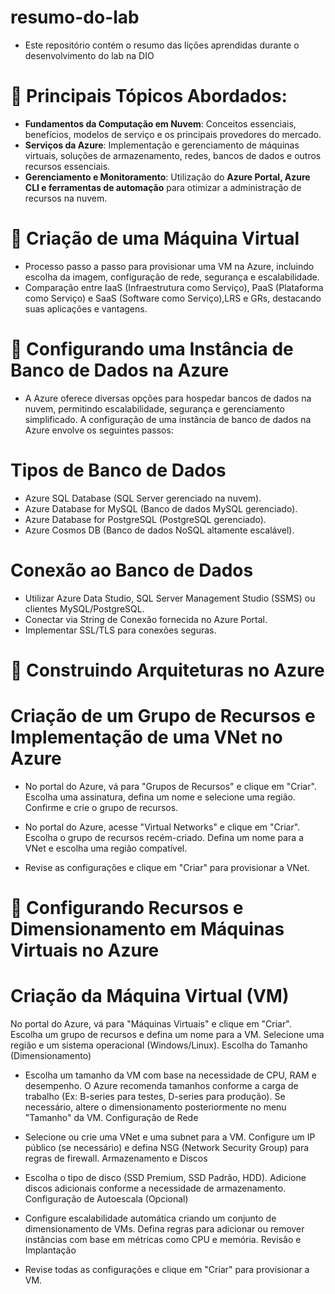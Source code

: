 # resumo-do-lab

- Este repositório contém o resumo das lições aprendidas durante o desenvolvimento do lab na DIO
  
# 📌 Principais Tópicos Abordados:
- **Fundamentos da Computação em Nuvem**: Conceitos essenciais, benefícios, modelos de serviço e os principais provedores do mercado.  
- **Serviços da Azure**: Implementação e gerenciamento de máquinas virtuais, soluções de armazenamento, redes, bancos de dados e outros recursos essenciais.  
- **Gerenciamento e Monitoramento**: Utilização do **Azure Portal, Azure CLI e ferramentas de automação** para otimizar a administração de recursos na nuvem.

# 📌 Criação de uma Máquina Virtual
- Processo passo a passo para provisionar uma VM na Azure, incluindo escolha da imagem, configuração de rede, segurança e escalabilidade.
- Comparação entre IaaS (Infraestrutura como Serviço), PaaS (Plataforma como Serviço) e SaaS (Software como Serviço),LRS e GRs, destacando suas aplicações e vantagens.

# 📌 Configurando uma Instância de Banco de Dados na Azure
- A Azure oferece diversas opções para hospedar bancos de dados na nuvem, permitindo escalabilidade, segurança e gerenciamento simplificado. A configuração de uma instância de banco de dados na Azure envolve os seguintes passos:

# Tipos de Banco de Dados
- Azure SQL Database (SQL Server gerenciado na nuvem).
- Azure Database for MySQL (Banco de dados MySQL gerenciado).
- Azure Database for PostgreSQL (PostgreSQL gerenciado).
- Azure Cosmos DB (Banco de dados NoSQL altamente escalável).

# Conexão ao Banco de Dados
- Utilizar Azure Data Studio, SQL Server Management Studio (SSMS) ou clientes MySQL/PostgreSQL.
- Conectar via String de Conexão fornecida no Azure Portal.
- Implementar SSL/TLS para conexões seguras.

# 📌 Construindo Arquiteturas no Azure

# Criação de um Grupo de Recursos e Implementação de uma VNet no Azure

- No portal do Azure, vá para "Grupos de Recursos" e clique em "Criar".
Escolha uma assinatura, defina um nome e selecione uma região.
Confirme e crie o grupo de recursos.

- No portal do Azure, acesse "Virtual Networks" e clique em "Criar".
Escolha o grupo de recursos recém-criado.
Defina um nome para a VNet e escolha uma região compatível.

- Revise as configurações e clique em "Criar" para provisionar a VNet.

# 📌 Configurando Recursos e Dimensionamento em Máquinas Virtuais no Azure

# Criação da Máquina Virtual (VM)
No portal do Azure, vá para "Máquinas Virtuais" e clique em "Criar".
Escolha um grupo de recursos e defina um nome para a VM.
Selecione uma região e um sistema operacional (Windows/Linux).
Escolha do Tamanho (Dimensionamento)

- Escolha um tamanho da VM com base na necessidade de CPU, RAM e desempenho.
O Azure recomenda tamanhos conforme a carga de trabalho (Ex: B-series para testes, D-series para produção).
Se necessário, altere o dimensionamento posteriormente no menu "Tamanho" da VM.
Configuração de Rede

- Selecione ou crie uma VNet e uma subnet para a VM.
Configure um IP público (se necessário) e defina NSG (Network Security Group) para regras de firewall.
Armazenamento e Discos

- Escolha o tipo de disco (SSD Premium, SSD Padrão, HDD).
Adicione discos adicionais conforme a necessidade de armazenamento.
Configuração de Autoescala (Opcional)

- Configure escalabilidade automática criando um conjunto de dimensionamento de VMs.
Defina regras para adicionar ou remover instâncias com base em métricas como CPU e memória.
Revisão e Implantação

- Revise todas as configurações e clique em "Criar" para provisionar a VM.
